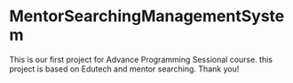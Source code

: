 # MentorSearchingManagementSystem
This is our first project for Advance Programming Sessional course. this project is based on Edutech and mentor searching. Thank you!
